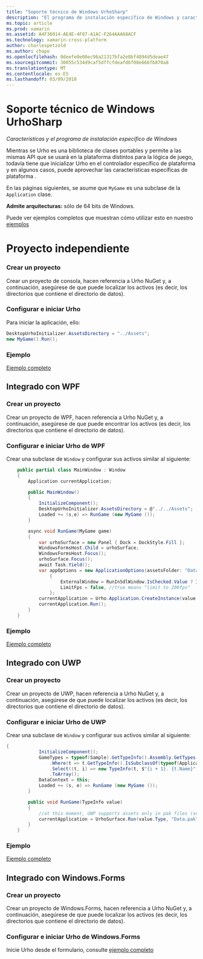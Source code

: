 ```yaml
---
title: "Soporte técnico de Windows UrhoSharp"
description: "El programa de instalación específico de Windows y características para UrhoSharp."
ms.topic: article
ms.prod: xamarin
ms.assetid: A4F36014-AE4E-4F07-A1AC-F264AAA68ACF
ms.technology: xamarin-cross-platform
author: charlespetzold
ms.author: chape
ms.openlocfilehash: 0deefe0e00ec96a21317bfa2e8bf4894d5deae47
ms.sourcegitcommit: 30055c534d9caf5dffcfdeafd6f08e666fb870a8
ms.translationtype: MT
ms.contentlocale: es-ES
ms.lasthandoff: 03/09/2018
---
```

# <a name="urhosharp-windows-support"></a>Soporte técnico de Windows UrhoSharp

_Características y el programa de instalación específico de Windows_

Mientras se Urho es una biblioteca de clases portables y permite a las mismas API que se usará en la plataforma distintos para la lógica de juego, todavía tiene que inicializar Urho en el controlador específico de plataforma y en algunos casos, puede aprovechar las características específicas de plataforma .

En las páginas siguientes, se asume que `MyGame` es una subclase de la `Application` clase.

**Admite arquitecturas:** sólo de 64 bits de Windows.

Puede ver ejemplos completos que muestran cómo utilizar esto en nuestro [ejemplos](https://github.com/xamarin/urho-samples/tree/master/FeatureSamples)

# <a name="standalone-project"></a>Proyecto independiente

### <a name="creating-a-project"></a>Crear un proyecto

Crear un proyecto de consola, hacen referencia a Urho NuGet y, a continuación, asegúrese de que puede localizar los activos (es decir, los directorios que contiene el directorio de datos).

### <a name="configuring-and-launching-urho"></a>Configurar e iniciar Urho

Para iniciar la aplicación, ello:

```csharp
DesktopUrhoInitializer.AssetsDirectory = "../Assets";
new MyGame().Run();
```
### <a name="example"></a>Ejemplo

[Ejemplo completo](https://github.com/xamarin/urho-samples/tree/master/FeatureSamples/Desktop)

## <a name="integrated-with-wpf"></a>Integrado con WPF

### <a name="creating-a-project"></a>Crear un proyecto

Crear un proyecto de WPF, hacen referencia a Urho NuGet y, a continuación, asegúrese de que puede encontrar los activos (es decir, los directorios que contiene el directorio de datos).

### <a name="configuring-and-launching-urho-from-wpf"></a>Configurar e iniciar Urho de WPF

Crear una subclase de `Window` y configurar sus activos similar al siguiente:

```csharp
    public partial class MainWindow : Window
    {
        Application currentApplication;

        public MainWindow()
        {
            InitializeComponent();
            DesktopUrhoInitializer.AssetsDirectory = @"../../Assets";
            Loaded += (s,e) => RunGame (new MyGame ());
        }

        async void RunGame(MyGame game)
        {
            var urhoSurface = new Panel { Dock = DockStyle.Fill };
            WindowsFormsHost.Child = urhoSurface;
            WindowsFormsHost.Focus();
            urhoSurface.Focus();
            await Task.Yield();
            var appOptions = new ApplicationOptions(assetsFolder: "Data")
                {
                    ExternalWindow = RunInSdlWindow.IsChecked.Value ? IntPtr.Zero : urhoSurface.Handle,
                    LimitFps = false, //true means "limit to 200fps"
                };
            currentApplication = Urho.Application.CreateInstance(value.Type, appOptions);
            currentApplication.Run();
        }
    }
```

### <a name="example"></a>Ejemplo

[Ejemplo completo](https://github.com/xamarin/urho-samples/tree/master/FeatureSamples/WPF)

## <a name="integrated-with-uwp"></a>Integrado con UWP

### <a name="creating-a-project"></a>Crear un proyecto

Crear un proyecto de UWP, hacen referencia a Urho NuGet y, a continuación, asegúrese de que puede localizar los activos (es decir, los directorios que contiene el directorio de datos).

### <a name="configuring-and-launching-urho-from-uwp"></a>Configurar e iniciar Urho de UWP

Crear una subclase de `Window` y configurar sus activos similar al siguiente:

```csharp
{
            InitializeComponent();
            GameTypes = typeof(Sample).GetTypeInfo().Assembly.GetTypes()
                .Where(t => t.GetTypeInfo().IsSubclassOf(typeof(Application)) && t != typeof(Sample))
                .Select((t, i) => new TypeInfo(t, $"{i + 1}. {t.Name}", ""))
                .ToArray();
            DataContext = this;
            Loaded += (s, e) => RunGame (new MyGame ());
        }

        public void RunGame(TypeInfo value)
        {
            //at this moment, UWP supports assets only in pak files (see PackageTool)
            currentApplication = UrhoSurface.Run(value.Type, "Data.pak");
        }
    }
```

### <a name="example"></a>Ejemplo

[Ejemplo completo](https://github.com/xamarin/urho-samples/tree/master/FeatureSamples/UWP)

## <a name="integrated-with-windowsforms"></a>Integrado con Windows.Forms

### <a name="creating-a-project"></a>Crear un proyecto

Crear un proyecto de Windows.Forms, hacen referencia a Urho NuGet y, a continuación, asegúrese de que puede localizar los activos (es decir, los directorios que contiene el directorio de datos).

### <a name="configuring-and-launching-urho-from-windowsforms"></a>Configurar e iniciar Urho de Windows.Forms

Inicie Urho desde el formulario, consulte [ejemplo completo](https://github.com/xamarin/urho-samples/blob/master/FeatureSamples/WinForms/SamplesForm.cs)

